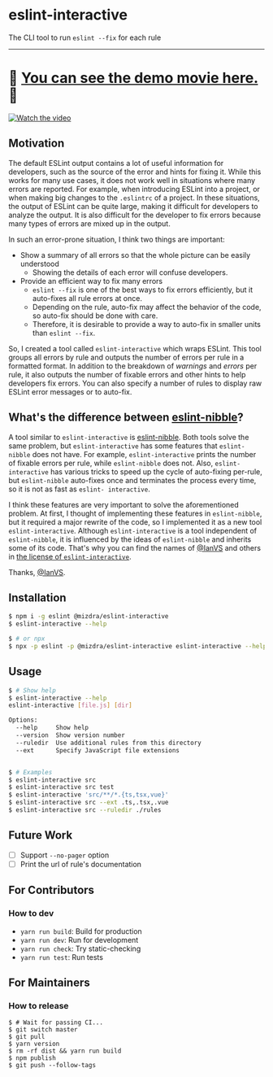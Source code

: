 # eslint-interactive

The CLI tool to run `eslint --fix` for each rule

---

# :eyes: **[You can see the demo movie here.](https://youtu.be/UKrm4v-jdbw)** :eyes:

[![Watch the video](https://img.youtube.com/vi/UKrm4v-jdbw/maxresdefault.jpg)](https://youtu.be/UKrm4v-jdbw)

## Motivation

The default ESLint output contains a lot of useful information for developers, such as the source of the error and hints for fixing it. While this works for many use cases, it does not work well in situations where many errors are reported. For example, when introducing ESLint into a project, or when making big changes to the `.eslintrc` of a project. In these situations, the output of ESLint can be quite large, making it difficult for developers to analyze the output. It is also difficult for the developer to fix errors because many types of errors are mixed up in the output.

In such an error-prone situation, I think two things are important:

- Show a summary of all errors so that the whole picture can be easily understood
  - Showing the details of each error will confuse developers.
- Provide an efficient way to fix many errors
  - `eslint --fix` is one of the best ways to fix errors efficiently, but it auto-fixes all rule errors at once.
  - Depending on the rule, auto-fix may affect the behavior of the code, so auto-fix should be done with care.
  - Therefore, it is desirable to provide a way to auto-fix in smaller units than `eslint --fix`.

So, I created a tool called `eslint-interactive` which wraps ESLint. This tool groups all errors by rule and outputs the number of errors per rule in a formatted format. In addition to the breakdown of _warnings_ and _errors_ per rule, it also outputs the number of fixable errors and other hints to help developers fix errors. You can also specify a number of rules to display raw ESLint error messages or to auto-fix.

## What's the difference between [eslint-nibble](https://github.com/IanVS/eslint-nibble)?

A tool similar to `eslint-interactive` is [eslint-nibble](https://github.com/IanVS/eslint-nibble). Both tools solve the same problem, but `eslint-interactive` has some features that `eslint-nibble` does not have. For example, `eslint-interactive` prints the number of fixable errors per rule, while `eslint-nibble` does not. Also, `eslint-interactive` has various tricks to speed up the cycle of auto-fixing per-rule, but `eslint-nibble` auto-fixes once and terminates the process every time, so it is not as fast as `eslint- interactive`.

I think these features are very important to solve the aforementioned problem. At first, I thought of implementing these features in `eslint-nibble`, but it required a major rewrite of the code, so I implemented it as a new tool `eslint-interactive`. Although `eslint-interactive` is a tool independent of `eslint-nibble`, it is influenced by the ideas of `eslint-nibble` and inherits some of its code. That's why you can find the names of [@IanVS](https://github.com/IanVS) and others in [the license of `eslint-interactive`](https://github.com/mizdra/eslint-interactive/blob/master/LICENSE).

Thanks, [@IanVS](https://github.com/IanVS).

## Installation

```bash
$ npm i -g eslint @mizdra/eslint-interactive
$ eslint-interactive --help

$ # or npx
$ npx -p eslint -p @mizdra/eslint-interactive eslint-interactive --help
```

## Usage

```bash
$ # Show help
$ eslint-interactive --help
eslint-interactive [file.js] [dir]

Options:
  --help     Show help                                                 [boolean]
  --version  Show version number                                       [boolean]
  --ruledir  Use additional rules from this directory                    [array]
  --ext      Specify JavaScript file extensions                          [array]


$ # Examples
$ eslint-interactive src
$ eslint-interactive src test
$ eslint-interactive 'src/**/*.{ts,tsx,vue}'
$ eslint-interactive src --ext .ts,.tsx,.vue
$ eslint-interactive src --ruledir ./rules
```

## Future Work

- [ ] Support `--no-pager` option
- [ ] Print the url of rule's documentation

## For Contributors

### How to dev

- `yarn run build`: Build for production
- `yarn run dev`: Run for development
- `yarn run check`: Try static-checking
- `yarn run test`: Run tests

## For Maintainers

### How to release

```console
$ # Wait for passing CI...
$ git switch master
$ git pull
$ yarn version
$ rm -rf dist && yarn run build
$ npm publish
$ git push --follow-tags
```
